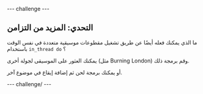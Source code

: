 \--- challenge \---

## التحدي: المزيد من التزامن

ما الذي يمكنك فعله أيضًا عن طريق تشغيل مقطوعات موسيقية متعددة في نفس الوقت باستخدام ` in_thread do ` ؟

يمكنك العثور على الموسيقى لجولة أخرى (مثل Burning London) وقم برمجة ذلك.

أو يمكنك برمجة لحن ثم إضافة إيقاع في موضوع آخر.

\--- challenge/ \---